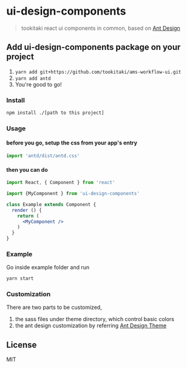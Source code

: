 # ui-design-components

> tookitaki react ui components in common, based on [Ant Design](https://ant.design)

## Add ui-design-components package on your project
1. `yarn add git+https://github.com/tookitaki/ams-workflow-ui.git`
2. `yarn add antd`
3. You're good to go!

### Install

```bash
npm install ./[path to this project]
```

### Usage

#### before you go, setup the css from your app's entry

```js
import 'antd/dist/antd.css'
```

#### then you can do

```jsx
import React, { Component } from 'react'

import {MyComponent } from 'ui-design-components'

class Example extends Component {
  render () {
    return (
      <MyComponent />
    )
  }
}
```

### Example

Go inside example folder and run

```bash
yarn start
```

### Customization

There are two parts to be customized,
1. the sass files under theme directory, which control basic colors
2. the ant design customization by referring [Ant Design Theme](https://ant.design/docs/react/customize-theme)

## License

MIT
